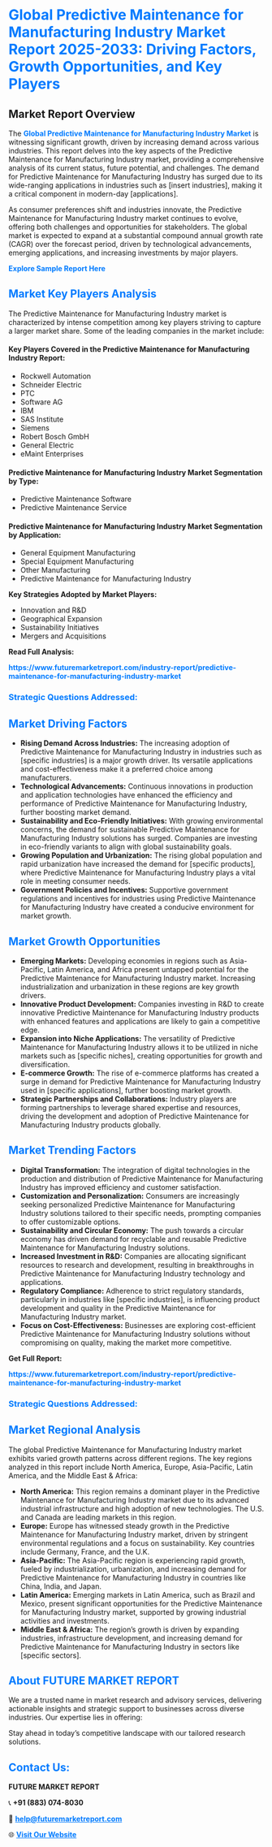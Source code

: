 <h1 style="color: #007BFF;">Global Predictive Maintenance for Manufacturing Industry Market Report 2025-2033: Driving Factors, Growth Opportunities, and Key Players</h1>

<section id="overview">
<h2>Market Report Overview</h2>
<p>The <a href="https://www.futuremarketreport.com/industry-report/predictive-maintenance-for-manufacturing-industry-market" style="color: #007BFF; text-decoration: none;"><strong>Global Predictive Maintenance for Manufacturing Industry Market</strong></a> is witnessing significant growth, driven by increasing demand across various industries. This report delves into the key aspects of the Predictive Maintenance for Manufacturing Industry market, providing a comprehensive analysis of its current status, future potential, and challenges. The demand for Predictive Maintenance for Manufacturing Industry has surged due to its wide-ranging applications in industries such as [insert industries], making it a critical component in modern-day [applications].</p>
<p>As consumer preferences shift and industries innovate, the Predictive Maintenance for Manufacturing Industry market continues to evolve, offering both challenges and opportunities for stakeholders. The global market is expected to expand at a substantial compound annual growth rate (CAGR) over the forecast period, driven by technological advancements, emerging applications, and increasing investments by major players.</p>
</section>

<section id="overview">
<p><a href="https://www.futuremarketreport.com/request-sample/reportId=113348" style="color: #007BFF; text-decoration: none;"><strong>Explore Sample Report Here</strong></a></p>
</section>

<section id="key-players">
<h2 style="color: #007BFF;">Market Key Players Analysis</h2>
<p>The Predictive Maintenance for Manufacturing Industry market is characterized by intense competition among key players striving to capture a larger market share. Some of the leading companies in the market include:</p>
<h4>Key Players Covered in the Predictive Maintenance for Manufacturing Industry Report:</h4>
<ul><li>Rockwell Automation</li><li>Schneider Electric</li><li>PTC</li><li>Software AG</li><li>IBM</li><li>SAS Institute</li><li>Siemens</li><li>Robert Bosch GmbH</li><li>General Electric</li><li>eMaint Enterprises</li></ul>
<h4>Predictive Maintenance for Manufacturing Industry Market Segmentation by Type:</h4>
<ul><li>Predictive Maintenance Software</li><li>Predictive Maintenance Service</li></ul>

<h4>Predictive Maintenance for Manufacturing Industry Market Segmentation by Application:</h4>
<ul><li>General Equipment Manufacturing</li><li>Special Equipment Manufacturing</li><li>Other Manufacturing</li><li>Predictive Maintenance for Manufacturing Industry</li></ul>
<p><strong>Key Strategies Adopted by Market Players:</strong></p>
<ul>
<li>Innovation and R&D</li>
<li>Geographical Expansion</li>
<li>Sustainability Initiatives</li>
<li>Mergers and Acquisitions</li>
</ul>
</section>

<section>
<p><strong>Read Full Analysis: </strong></p><a href="https://www.futuremarketreport.com/industry-report/predictive-maintenance-for-manufacturing-industry-market" style="color: #007BFF; text-decoration: none;"><strong>https://www.futuremarketreport.com/industry-report/predictive-maintenance-for-manufacturing-industry-market</strong></a>
<h3 style="color: #007BFF;">Strategic Questions Addressed:</h3>
</section>

<section id="driving-factors">
<h2 style="color: #007BFF;">Market Driving Factors</h2>
<ul>
<li><strong>Rising Demand Across Industries:</strong> The increasing adoption of Predictive Maintenance for Manufacturing Industry in industries such as [specific industries] is a major growth driver. Its versatile applications and cost-effectiveness make it a preferred choice among manufacturers.</li>
<li><strong>Technological Advancements:</strong> Continuous innovations in production and application technologies have enhanced the efficiency and performance of Predictive Maintenance for Manufacturing Industry, further boosting market demand.</li>
<li><strong>Sustainability and Eco-Friendly Initiatives:</strong> With growing environmental concerns, the demand for sustainable Predictive Maintenance for Manufacturing Industry solutions has surged. Companies are investing in eco-friendly variants to align with global sustainability goals.</li>
<li><strong>Growing Population and Urbanization:</strong> The rising global population and rapid urbanization have increased the demand for [specific products], where Predictive Maintenance for Manufacturing Industry plays a vital role in meeting consumer needs.</li>
<li><strong>Government Policies and Incentives:</strong> Supportive government regulations and incentives for industries using Predictive Maintenance for Manufacturing Industry have created a conducive environment for market growth.</li>
</ul>
</section>

<section id="growth-opportunities">
<h2 style="color: #007BFF;">Market Growth Opportunities</h2>
<ul>
<li><strong>Emerging Markets:</strong> Developing economies in regions such as Asia-Pacific, Latin America, and Africa present untapped potential for the Predictive Maintenance for Manufacturing Industry market. Increasing industrialization and urbanization in these regions are key growth drivers.</li>
<li><strong>Innovative Product Development:</strong> Companies investing in R&D to create innovative Predictive Maintenance for Manufacturing Industry products with enhanced features and applications are likely to gain a competitive edge.</li>
<li><strong>Expansion into Niche Applications:</strong> The versatility of Predictive Maintenance for Manufacturing Industry allows it to be utilized in niche markets such as [specific niches], creating opportunities for growth and diversification.</li>
<li><strong>E-commerce Growth:</strong> The rise of e-commerce platforms has created a surge in demand for Predictive Maintenance for Manufacturing Industry used in [specific applications], further boosting market growth.</li>
<li><strong>Strategic Partnerships and Collaborations:</strong> Industry players are forming partnerships to leverage shared expertise and resources, driving the development and adoption of Predictive Maintenance for Manufacturing Industry products globally.</li>
</ul>
</section>

<section id="trending-factors">
<h2 style="color: #007BFF;">Market Trending Factors</h2>
<ul>
<li><strong>Digital Transformation:</strong> The integration of digital technologies in the production and distribution of Predictive Maintenance for Manufacturing Industry has improved efficiency and customer satisfaction.</li>
<li><strong>Customization and Personalization:</strong> Consumers are increasingly seeking personalized Predictive Maintenance for Manufacturing Industry solutions tailored to their specific needs, prompting companies to offer customizable options.</li>
<li><strong>Sustainability and Circular Economy:</strong> The push towards a circular economy has driven demand for recyclable and reusable Predictive Maintenance for Manufacturing Industry solutions.</li>
<li><strong>Increased Investment in R&D:</strong> Companies are allocating significant resources to research and development, resulting in breakthroughs in Predictive Maintenance for Manufacturing Industry technology and applications.</li>
<li><strong>Regulatory Compliance:</strong> Adherence to strict regulatory standards, particularly in industries like [specific industries], is influencing product development and quality in the Predictive Maintenance for Manufacturing Industry market.</li>
<li><strong>Focus on Cost-Effectiveness:</strong> Businesses are exploring cost-efficient Predictive Maintenance for Manufacturing Industry solutions without compromising on quality, making the market more competitive.</li>
</ul>
</section>

<section>
<p><strong>Get Full Report: </strong></p><a href="https://www.futuremarketreport.com/industry-report/predictive-maintenance-for-manufacturing-industry-market" style="color: #007BFF; text-decoration: none;"><strong>https://www.futuremarketreport.com/industry-report/predictive-maintenance-for-manufacturing-industry-market</strong></a>
<h3 style="color: #007BFF;">Strategic Questions Addressed:</h3>
</section>


<section id="regional-analysis">
<h2 style="color: #007BFF;">Market Regional Analysis</h2>
<p>The global Predictive Maintenance for Manufacturing Industry market exhibits varied growth patterns across different regions. The key regions analyzed in this report include North America, Europe, Asia-Pacific, Latin America, and the Middle East & Africa:</p>
<ul>
<li><strong>North America:</strong> This region remains a dominant player in the Predictive Maintenance for Manufacturing Industry market due to its advanced industrial infrastructure and high adoption of new technologies. The U.S. and Canada are leading markets in this region.</li>
<li><strong>Europe:</strong> Europe has witnessed steady growth in the Predictive Maintenance for Manufacturing Industry market, driven by stringent environmental regulations and a focus on sustainability. Key countries include Germany, France, and the U.K.</li>
<li><strong>Asia-Pacific:</strong> The Asia-Pacific region is experiencing rapid growth, fueled by industrialization, urbanization, and increasing demand for Predictive Maintenance for Manufacturing Industry in countries like China, India, and Japan.</li>
<li><strong>Latin America:</strong> Emerging markets in Latin America, such as Brazil and Mexico, present significant opportunities for the Predictive Maintenance for Manufacturing Industry market, supported by growing industrial activities and investments.</li>
<li><strong>Middle East & Africa:</strong> The region’s growth is driven by expanding industries, infrastructure development, and increasing demand for Predictive Maintenance for Manufacturing Industry in sectors like [specific sectors].</li>
</ul>
</section>

<footer>
<h2 style="color: #007BFF;">About FUTURE MARKET REPORT</h2>
<p>We are a trusted name in market research and advisory services, delivering actionable insights and strategic support to businesses across diverse industries. Our expertise lies in offering:</p>

<p>Stay ahead in today’s competitive landscape with our tailored research solutions.</p>

<h2 style="color: #007BFF;">Contact Us:</h2>
<p><strong>FUTURE MARKET REPORT</strong></p>
<p>📞 <strong>+91 (883) 074-8030</strong></p>
<p>📧 <strong><a href="mailto:help@futuremarketreport.com" style="color: #007BFF;">help@futuremarketreport.com</a></strong></p>
<p>🌐 <strong><a href="https://www.futuremarketreport.com/" style="color: #007BFF;">Visit Our Website</a></strong></p>
</footer>